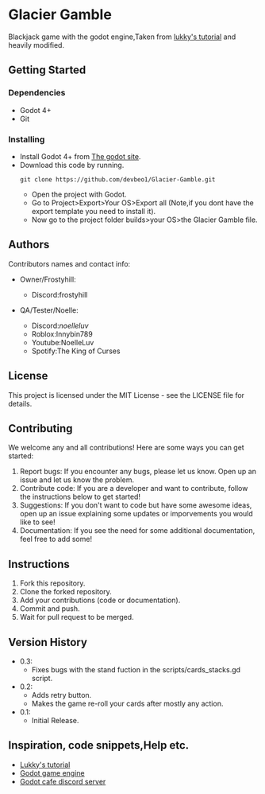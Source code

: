 # Glacier Gamble
Blackjack game with the godot engine,Taken from [lukky's tutorial](https://youtu.be/bP9zQyoYP28?si=UMT5X_i5ItskxVkl) and heavily modified.

## Getting Started

### Dependencies

* Godot 4+
* Git


### Installing

* Install Godot 4+ from [The godot site](https://godotengine.org).
* Download this code by running.
  ```
  git clone https://github.com/devbeo1/Glacier-Gamble.git
  ```
  * Open the project with Godot.
  * Go to Project>Export>Your OS>Export all (Note,if you dont have the export template you need to install it).
  * Now go to the project folder builds>your OS>the Glacier Gamble file.

## Authors

Contributors names and contact info:

* Owner/Frostyhill:
   * Discord:frostyhill

* QA/Tester/Noelle:
   * Discord:_noelleluv_
   * Roblox:Innybin789
   * Youtube:NoelleLuv
   * Spotify:The King of Curses


## License

This project is licensed under the MIT License - see the LICENSE file for details.

## Contributing

We welcome any and all contributions! Here are some ways you can get started:
1. Report bugs: If you encounter any bugs, please let us know. Open up an issue and let us know the problem.
2. Contribute code: If you are a developer and want to contribute, follow the instructions below to get started!
3. Suggestions: If you don't want to code but have some awesome ideas, open up an issue explaining some updates or imporvements you would like to see!
4. Documentation: If you see the need for some additional documentation, feel free to add some!

## Instructions

1. Fork this repository.
2. Clone the forked repository.
3. Add your contributions (code or documentation).
4. Commit and push.
5. Wait for pull request to be merged.

## Version History

* 0.3:
  * Fixes bugs with the stand fuction in the scripts/cards_stacks.gd script.
* 0.2:
    * Adds retry button.
    * Makes the game re-roll your cards after mostly any action.
* 0.1:
    * Initial Release.
  
## Inspiration, code snippets,Help etc.
* [Lukky's tutorial](https://youtu.be/bP9zQyoYP28?si=UMT5X_i5ItskxVkl)
* [Godot game engine](https://godotengine.org)
* [Godot cafe discord server](https://discord.com/invite/zH7NUgz)

